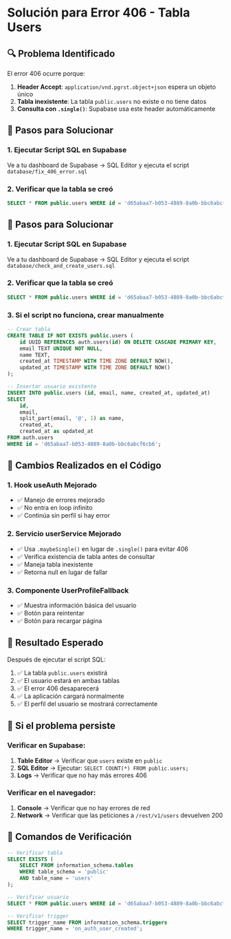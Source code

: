 # Solución para Error 406 - Tabla Users

## 🔍 **Problema Identificado**

El error 406 ocurre porque:
1. **Header Accept**: `application/vnd.pgrst.object+json` espera un objeto único
2. **Tabla inexistente**: La tabla `public.users` no existe o no tiene datos
3. **Consulta con `.single()`**: Supabase usa este header automáticamente

## 🚀 **Pasos para Solucionar**

### 1. **Ejecutar Script SQL en Supabase**

Ve a tu dashboard de Supabase → SQL Editor y ejecuta el script `database/fix_406_error.sql`

### 2. **Verificar que la tabla se creó**

```sql
SELECT * FROM public.users WHERE id = 'd65abaa7-b053-4889-8a0b-bbc6abcf6cb6';
```

## 🚀 **Pasos para Solucionar**

### 1. **Ejecutar Script SQL en Supabase**

Ve a tu dashboard de Supabase → SQL Editor y ejecuta el script `database/check_and_create_users.sql`

### 2. **Verificar que la tabla se creó**

```sql
SELECT * FROM public.users WHERE id = 'd65abaa7-b053-4889-8a0b-bbc6abcf6cb6';
```

### 3. **Si el script no funciona, crear manualmente**

```sql
-- Crear tabla
CREATE TABLE IF NOT EXISTS public.users (
    id UUID REFERENCES auth.users(id) ON DELETE CASCADE PRIMARY KEY,
    email TEXT UNIQUE NOT NULL,
    name TEXT,
    created_at TIMESTAMP WITH TIME ZONE DEFAULT NOW(),
    updated_at TIMESTAMP WITH TIME ZONE DEFAULT NOW()
);

-- Insertar usuario existente
INSERT INTO public.users (id, email, name, created_at, updated_at)
SELECT 
    id,
    email,
    split_part(email, '@', 1) as name,
    created_at,
    created_at as updated_at
FROM auth.users 
WHERE id = 'd65abaa7-b053-4889-8a0b-bbc6abcf6cb6';
```

## 🔧 **Cambios Realizados en el Código**

### 1. **Hook useAuth Mejorado**
- ✅ Manejo de errores mejorado
- ✅ No entra en loop infinito
- ✅ Continúa sin perfil si hay error

### 2. **Servicio userService Mejorado**
- ✅ Usa `.maybeSingle()` en lugar de `.single()` para evitar 406
- ✅ Verifica existencia de tabla antes de consultar
- ✅ Maneja tabla inexistente
- ✅ Retorna null en lugar de fallar

### 3. **Componente UserProfileFallback**
- ✅ Muestra información básica del usuario
- ✅ Botón para reintentar
- ✅ Botón para recargar página

## 🎯 **Resultado Esperado**

Después de ejecutar el script SQL:

1. ✅ La tabla `public.users` existirá
2. ✅ El usuario estará en ambas tablas
3. ✅ El error 406 desaparecerá
4. ✅ La aplicación cargará normalmente
5. ✅ El perfil del usuario se mostrará correctamente

## 🐛 **Si el problema persiste**

### Verificar en Supabase:
1. **Table Editor** → Verificar que `users` existe en `public`
2. **SQL Editor** → Ejecutar: `SELECT COUNT(*) FROM public.users;`
3. **Logs** → Verificar que no hay más errores 406

### Verificar en el navegador:
1. **Console** → Verificar que no hay errores de red
2. **Network** → Verificar que las peticiones a `/rest/v1/users` devuelven 200

## 📝 **Comandos de Verificación**

```sql
-- Verificar tabla
SELECT EXISTS (
    SELECT FROM information_schema.tables 
    WHERE table_schema = 'public' 
    AND table_name = 'users'
);

-- Verificar usuario
SELECT * FROM public.users WHERE id = 'd65abaa7-b053-4889-8a0b-bbc6abcf6cb6';

-- Verificar trigger
SELECT trigger_name FROM information_schema.triggers 
WHERE trigger_name = 'on_auth_user_created';
``` 